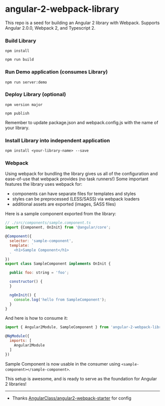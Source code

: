 # angular-2-webpack-library

This repo is a seed for building an Angular 2 library with Webpack. Supports Angular 2.0.0, Webpack 2, and Typescript 2.

### Build Library

`npm install`

`npm run build`

### Run Demo application (consumes Library)

`npm run server:demo`

### Deploy Library (optional)

`npm version major`

`npm publish`

Remember to update package.json and webpack.config.js with the name of your library.

### Install Library into independent application

`npm install <your-library-name> --save`

### Webpack

Using webpack for bundling the library gives us all of the configuration and ease-of-use that webpack provides (no task runners!) Some important features the library uses webpack for:

* components can have separate files for templates and styles
* styles can be preprocessed (LESS/SASS) via webpack loaders
* additional assets are exported (images, SASS files)

Here is a sample component exported from the library:

```javascript
// ./src/components/sample.component.ts
import {Component, OnInit} from '@angular/core';

@Component({
  selector: 'sample-component',
  template: `
    <h1>Sample Component</h1>
  `
})
export class SampleComponent implements OnInit {

  public foo: string = 'foo';

  constructor() {
  }

  ngOnInit() {
    console.log('hello from SampleComponent');
  }
}
```

And here is how to consume it:

```javascript
import { Angular2Module, SampleComponent } from 'angular-2-webpack-library';

@NgModule({
  imports: [
    Angular2Module
  ]
})
```

Sample Component is now usable in the consumer using `<sample-component></sample-component>`.

This setup is awesome, and is ready to serve as the foundation for Angular 2 libraries!

---

 * Thanks [AngularClass/angular2-webpack-starter](https://github.com/AngularClass/angular2-webpack-starter) for config 